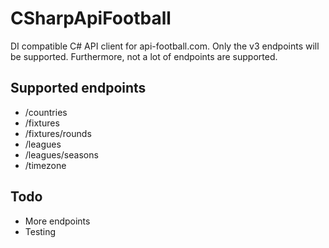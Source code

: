 # CSharpApiFootball
DI compatible C# API client for api-football.com. Only the v3 endpoints will be supported. Furthermore, not a lot of endpoints are supported.

## Supported endpoints
- /countries
- /fixtures
- /fixtures/rounds
- /leagues
- /leagues/seasons
- /timezone

## Todo 
- More endpoints
- Testing
